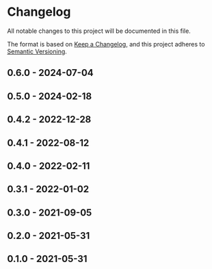 # Changelog

All notable changes to this project will be documented in this file.

The format is based on [Keep a Changelog](https://keepachangelog.com/en/1.0.0/),
and this project adheres to [Semantic Versioning](https://semver.org/spec/v2.0.0.html).

## 0.6.0 - 2024-07-04

## 0.5.0 - 2024-02-18

## 0.4.2 - 2022-12-28

## 0.4.1 - 2022-08-12

## 0.4.0 - 2022-02-11

## 0.3.1 - 2022-01-02

## 0.3.0 - 2021-09-05

## 0.2.0 - 2021-05-31

## 0.1.0 - 2021-05-31